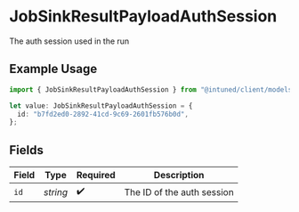 # JobSinkResultPayloadAuthSession

The auth session used in the run

## Example Usage

```typescript
import { JobSinkResultPayloadAuthSession } from "@intuned/client/models/components";

let value: JobSinkResultPayloadAuthSession = {
  id: "b7fd2ed0-2892-41cd-9c69-2601fb576b0d",
};
```

## Fields

| Field                      | Type                       | Required                   | Description                |
| -------------------------- | -------------------------- | -------------------------- | -------------------------- |
| `id`                       | *string*                   | :heavy_check_mark:         | The ID of the auth session |